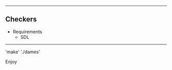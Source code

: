 ---------------
Checkers
---------------

   * Requirements 
     - SDL

---------------

  'make'
  './dames'

  Enjoy
